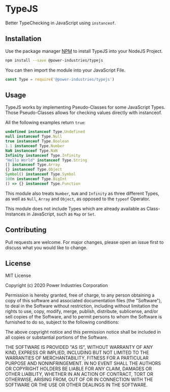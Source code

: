 # TypeJS

Better TypeChecking in JavaScript using `instanceof`.

## Installation

Use the package manager [NPM](https://www.npmjs.com) to install TypeJS into your NodeJS Project.

```bash
npm install --save @power-industries/typejs
```

You can then import the module into your JavaScript File.

```javascript
const Type = require('@power-industries/typejs')
```

## Usage

TypeJS works by implementing Pseudo-Classes for some JavaScript Types. Those Pseudo-Classes allows for checking values directly with instanceof.

All the following examples return `true`:

```javascript
undefined instanceof Type.Undefined
null instanceof Type.Null
true instanceof Type.Boolean
1.1 instanceof Type.Number
NaN instanceof Type.NaN
Infinity instanceof Type.Infinity
"Hello World" instanceof Type.String
[] instanceof Type.Array
{} instanceof Type.Object
Symbol() instanceof Type.Symbol
100n instanceof Type.BigInt
() => {} instanceof Type.Function
```

This module also treats `Number`, `NaN` and `Infinity` as three different Types, as well as `Null`, `Array` and `Object`, as opposed to the `typeof` Operator.



This module does not include Types which are already available as Class-Instances in JavaScript, such as `Map` or `Set`.

## Contributing

Pull requests are welcome. For major changes, please open an issue first to discuss what you would like to change.



## License

MIT License

Copyright (c) 2020 Power Industries Corporation

Permission is hereby granted, free of charge, to any person obtaining a copy
of this software and associated documentation files (the "Software"), to deal
in the Software without restriction, including without limitation the rights
to use, copy, modify, merge, publish, distribute, sublicense, and/or sell
copies of the Software, and to permit persons to whom the Software is
furnished to do so, subject to the following conditions:

The above copyright notice and this permission notice shall be included in all
copies or substantial portions of the Software.

THE SOFTWARE IS PROVIDED "AS IS", WITHOUT WARRANTY OF ANY KIND, EXPRESS OR
IMPLIED, INCLUDING BUT NOT LIMITED TO THE WARRANTIES OF MERCHANTABILITY,
FITNESS FOR A PARTICULAR PURPOSE AND NONINFRINGEMENT. IN NO EVENT SHALL THE
AUTHORS OR COPYRIGHT HOLDERS BE LIABLE FOR ANY CLAIM, DAMAGES OR OTHER
LIABILITY, WHETHER IN AN ACTION OF CONTRACT, TORT OR OTHERWISE, ARISING FROM,
OUT OF OR IN CONNECTION WITH THE SOFTWARE OR THE USE OR OTHER DEALINGS IN THE
SOFTWARE.